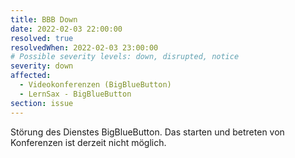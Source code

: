 ```yaml
---
title: BBB Down
date: 2022-02-03 22:00:00 
resolved: true
resolvedWhen: 2022-02-03 23:00:00 
# Possible severity levels: down, disrupted, notice
severity: down
affected:
  - Videokonferenzen (BigBlueButton)
  - LernSax - BigBlueButton
section: issue
---
```

 Störung des Dienstes BigBlueButton.
 Das starten und betreten von Konferenzen ist derzeit nicht möglich. 
